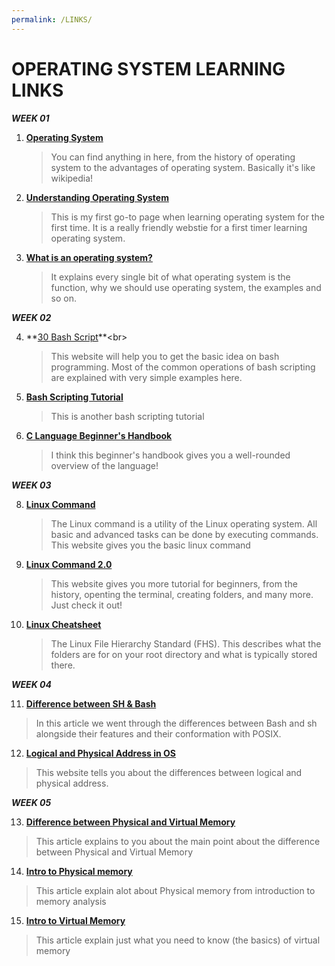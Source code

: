 ```yaml
---
permalink: /LINKS/
---
```


# OPERATING SYSTEM LEARNING LINKS  <br>
***WEEK 01***<br>

1. **[Operating System](https://www.guru99.com/operating-system-tutorial.html)**<br>
   > You can find anything in here, from the history of operating system to the advantages of operating system. Basically it's like wikipedia!<br>
2. **[Understanding Operating System](https://edu.gcfglobal.org/en/computerbasics/understanding-operating-systems/1/)**<br>
   > This is my first go-to page when learning operating system for the first time. It is a really friendly webstie for a first timer learning operating system.<br>
3. **[What is an operating system?](https://whatis.techtarget.com/definition/operating-system-OS)**<br>
   > It explains every single bit of what operating system is the function, why we should use operating system, the examples and so on.<br>

***WEEK 02***<br>

4. **[30 Bash Script](https://linuxhint.com/30_bash_script_examples/#:~:text=Bash%20scripts%20can%20be%20used,important%20for%20every%20Linux%20user.)**<br>
   > This website will help you to get the basic idea on bash programming. Most of the common operations of bash scripting are explained with very simple examples here.
5. **[Bash Scripting Tutorial](https://linuxconfig.org/bash-scripting-tutorial-for-beginners)**<br>
   > This is another bash scripting tutorial
7. **[C Language Beginner's Handbook](https://www.freecodecamp.org/news/the-c-beginners-handbook/)**<br>
   > I think this beginner's handbook gives you a well-rounded overview of the language!

***WEEK 03***<br>

8. **[Linux Command](https://www.javatpoint.com/linux-commands)**<br>
   > The Linux command is a utility of the Linux operating system. All basic and advanced tasks can be done by executing commands. This website gives you the basic linux command
9. **[Linux Command 2.0](https://ubuntu.com/tutorials/command-line-for-beginners#1-overview)**<br>
   > This website gives you more tutorial for beginners, from the history, openting the terminal, creating folders, and many more. Just check it out!
10. **[Linux Cheatsheet](https://cheatography.com/adam-hendry/cheat-sheets/linux-fhs/)**<br>
       > The Linux File Hierarchy Standard (FHS). This describes what the folders are for on your root directory and what is typically stored there.

***WEEK 04***<br>

11. **[Difference between SH & Bash](https://www.baeldung.com/linux/sh-vs-bash)**<br>
   > In this article we went through the differences between Bash and sh alongside their features and their conformation with POSIX.
12. **[Logical and Physical Address in OS](https://www.geeksforgeeks.org/logical-and-physical-address-in-operating-system)**<br>
   > This website tells you about the differences between logical and physical address.

***WEEK 05***<br>

13. **[Difference between Physical and Virtual Memory](https://pediaa.com/what-is-the-difference-between-physical-and-virtual-memory/)**<br>
   > This article explains to you about the main point about the difference between Physical and Virtual Memory
14. **[Intro to Physical memory](https://www.sciencedirect.com/topics/computer-science/physical-memory)**<br>
   > This article explain alot about Physical memory from introduction to memory analysis
15. **[Intro to Virtual Memory](https://www.geeksforgeeks.org/virtual-memory-in-operating-system/)**<br>
   > This article explain just what you need to know (the basics) of virtual memory
